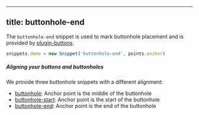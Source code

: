***

## title: buttonhole-end

The `buttonhole-end` snippet is used to mark buttonhole placement and is
provided by [plugin-buttons](/reference/plugins/buttons/).

```js
snippets.demo = new Snippet('buttonhole-end', points.anchor)
```

<Example part="snippets_buttonhole_end" caption="An example of the buttonhole-end snippet" />

<Note>

##### Aligning your buttons and buttonholes

We provide three buttonhole snippets with a different alignment:

*   [buttonhole](/reference/snippets/buttonhole/): Anchor point is the middle of the buttonhole
*   [buttonhole-start](/reference/snippets/buttonhole-start/): Anchor point is the start of the buttonhole
*   [buttonhole-end](/reference/snippets/buttonhole-end/): Anchor point is the end of the buttonhole

</Note>
